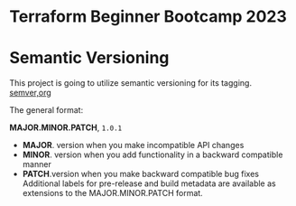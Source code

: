 # Terraform Beginner Bootcamp 2023

# Semantic Versioning


This project is going to utilize semantic versioning for its tagging.
[semver,org](https://semver.org/)

The general format: 

**MAJOR.MINOR.PATCH**, `1.0.1`
- **MAJOR**. version when you make incompatible API changes
- **MINOR**. version when you add functionality in a backward compatible manner
- **PATCH**.version when you make backward compatible bug fixes
Additional labels for pre-release and build metadata are available as extensions to the MAJOR.MINOR.PATCH format.

